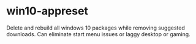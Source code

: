 # win10-appreset
Delete and rebuild all windows 10 packages while removing suggested downloads. Can eliminate start menu issues or laggy desktop or gaming.
